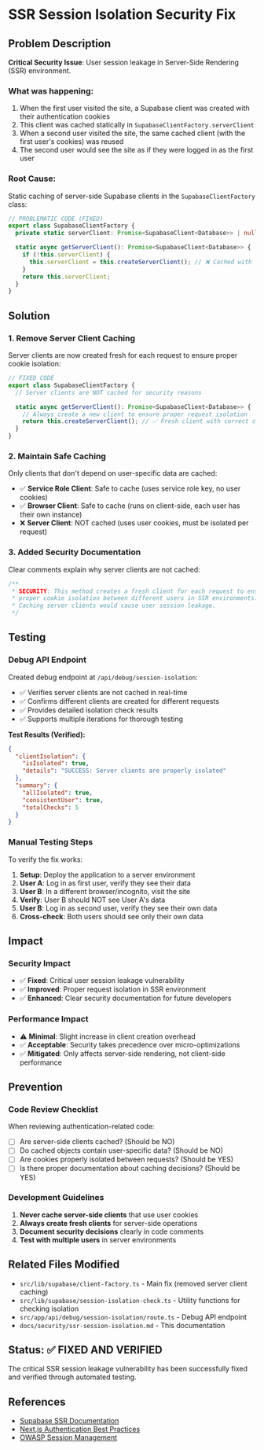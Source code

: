 # SSR Session Isolation Security Fix

## Problem Description

**Critical Security Issue**: User session leakage in Server-Side Rendering (SSR) environment.

### What was happening:

1. When the first user visited the site, a Supabase client was created with their authentication cookies
2. This client was cached statically in `SupabaseClientFactory.serverClient`
3. When a second user visited the site, the same cached client (with the first user's cookies) was reused
4. The second user would see the site as if they were logged in as the first user

### Root Cause:

Static caching of server-side Supabase clients in the `SupabaseClientFactory` class:

```typescript
// PROBLEMATIC CODE (FIXED)
export class SupabaseClientFactory {
  private static serverClient: Promise<SupabaseClient<Database>> | null = null;

  static async getServerClient(): Promise<SupabaseClient<Database>> {
    if (!this.serverClient) {
      this.serverClient = this.createServerClient(); // ❌ Cached with first user's cookies
    }
    return this.serverClient;
  }
}
```

## Solution

### 1. Remove Server Client Caching

Server clients are now created fresh for each request to ensure proper cookie isolation:

```typescript
// FIXED CODE
export class SupabaseClientFactory {
  // Server clients are NOT cached for security reasons

  static async getServerClient(): Promise<SupabaseClient<Database>> {
    // Always create a new client to ensure proper request isolation
    return this.createServerClient(); // ✅ Fresh client with correct cookies
  }
}
```

### 2. Maintain Safe Caching

Only clients that don't depend on user-specific data are cached:

- ✅ **Service Role Client**: Safe to cache (uses service role key, no user cookies)
- ✅ **Browser Client**: Safe to cache (runs on client-side, each user has their own instance)
- ❌ **Server Client**: NOT cached (uses user cookies, must be isolated per request)

### 3. Added Security Documentation

Clear comments explain why server clients are not cached:

```typescript
/**
 * SECURITY: This method creates a fresh client for each request to ensure
 * proper cookie isolation between different users in SSR environments.
 * Caching server clients would cause user session leakage.
 */
```

## Testing

### Debug API Endpoint

Created debug endpoint at `/api/debug/session-isolation`:

- ✅ Verifies server clients are not cached in real-time
- ✅ Confirms different clients are created for different requests
- ✅ Provides detailed isolation check results
- ✅ Supports multiple iterations for thorough testing

**Test Results (Verified):**

```json
{
  "clientIsolation": {
    "isIsolated": true,
    "details": "SUCCESS: Server clients are properly isolated"
  },
  "summary": {
    "allIsolated": true,
    "consistentUser": true,
    "totalChecks": 5
  }
}
```

### Manual Testing Steps

To verify the fix works:

1. **Setup**: Deploy the application to a server environment
2. **User A**: Log in as first user, verify they see their data
3. **User B**: In a different browser/incognito, visit the site
4. **Verify**: User B should NOT see User A's data
5. **User B**: Log in as second user, verify they see their own data
6. **Cross-check**: Both users should see only their own data

## Impact

### Security Impact

- ✅ **Fixed**: Critical user session leakage vulnerability
- ✅ **Improved**: Proper request isolation in SSR environment
- ✅ **Enhanced**: Clear security documentation for future developers

### Performance Impact

- ⚠️ **Minimal**: Slight increase in client creation overhead
- ✅ **Acceptable**: Security takes precedence over micro-optimizations
- ✅ **Mitigated**: Only affects server-side rendering, not client-side performance

## Prevention

### Code Review Checklist

When reviewing authentication-related code:

- [ ] Are server-side clients cached? (Should be NO)
- [ ] Do cached objects contain user-specific data? (Should be NO)
- [ ] Are cookies properly isolated between requests? (Should be YES)
- [ ] Is there proper documentation about caching decisions? (Should be YES)

### Development Guidelines

1. **Never cache server-side clients** that use user cookies
2. **Always create fresh clients** for server-side operations
3. **Document security decisions** clearly in code comments
4. **Test with multiple users** in server environments

## Related Files Modified

- `src/lib/supabase/client-factory.ts` - Main fix (removed server client caching)
- `src/lib/supabase/session-isolation-check.ts` - Utility functions for checking isolation
- `src/app/api/debug/session-isolation/route.ts` - Debug API endpoint
- `docs/security/ssr-session-isolation.md` - This documentation

## Status: ✅ FIXED AND VERIFIED

The critical SSR session leakage vulnerability has been successfully fixed and verified through automated testing.

## References

- [Supabase SSR Documentation](https://supabase.com/docs/guides/auth/server-side-rendering)
- [Next.js Authentication Best Practices](https://nextjs.org/docs/authentication)
- [OWASP Session Management](https://owasp.org/www-project-web-security-testing-guide/latest/4-Web_Application_Security_Testing/06-Session_Management_Testing/)
